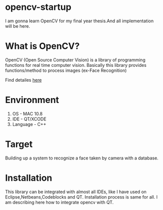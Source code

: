 opencv-startup
==============

I am gonna learn OpenCV for my final year thesis.And all implementation will be here.


What is OpenCV?
================
OpenCV (Open Source Computer Vision) is a library of programming functions for real time computer vision. Basically this library provides
functions/method to process images (ex-Face Recognition)
 
Find detailes [here](http://opencv.org/)



Environment
==============
1. OS       - MAC 10.8
2. IDE      - QT/XCODE
3. Language - C++



Target
==============
 Building up a system to recognize a face taken by camera with a database.
 
 
Installation
==============
This library can be integrated with almost all IDEs, like I have used on Eclipse,Netbeans,Codeblocks and QT. Installation process is same for all. 
I am describing here how to integrate opencv with QT.
